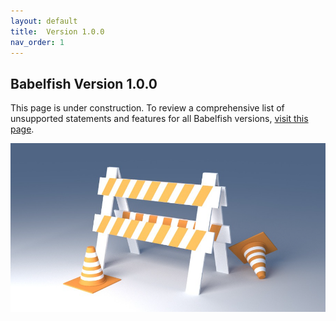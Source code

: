 ```yaml
---
layout: default
title:  Version 1.0.0
nav_order: 1
---
```


## Babelfish Version 1.0.0

This page is under construction. To review a comprehensive list of unsupported statements and features for all Babelfish versions, [visit this page](https://babelfishpg.org/docs/limitations/limitations-of-babelfish/).

![under_construction](construction.png)